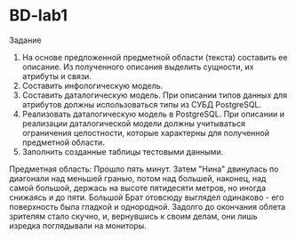 # BD-lab1
Задание
1.	На основе предложенной предметной области (текста) составить ее описание. Из полученного описания выделить сущности, их атрибуты и связи.
2.	Составить инфологическую модель.
3.	Составить даталогическую модель. При описании типов данных для атрибутов должны использоваться типы из СУБД PostgreSQL.
4.	Реализовать даталогическую модель в PostgreSQL. При описании и реализации даталогической модели должны учитываться ограничения целостности, которые характерны для полученной предметной области.
5.	Заполнить созданные таблицы тестовыми данными.

Предметная область:
Прошло пять минут. Затем "Нина" двинулась по диагонали над меньшей гранью, потом над большей, наконец, над самой большой, держась на высоте пятидесяти метров, но иногда снижаясь и до пяти. Большой Брат отовсюду выглядел одинаково - его поверхность была гладкой и однородной. Задолго до окончания облета зрителям стало скучно, и, вернувшись к своим делам, они лишь изредка поглядывали на мониторы.
